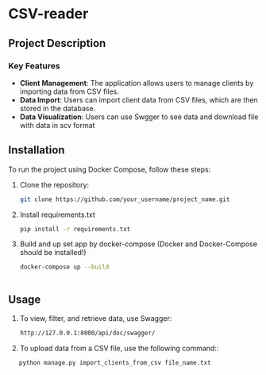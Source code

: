 # CSV-reader

## Project Description

### Key Features

- **Client Management**: The application allows users to manage clients by importing data from CSV files.
- **Data Import**: Users can import client data from CSV files, which are then stored in the database.
- **Data Visualization**: Users can use Swgger to see data and download file with data in scv format 

## Installation

To run the project using Docker Compose, follow these steps:

1. Clone the repository:
   ```bash
   git clone https://github.com/your_username/project_name.git
2. Install requirements.txt
   ```bash
   pip install -r requirements.txt
3. Build and up set app by docker-compose (Docker and Docker-Compose should be installed!)
   ```bash
   docker-compose up --build
  
## Usage
1. To view, filter, and retrieve data, use Swagger:
   ```bash
   http://127.0.0.1:8000/api/doc/swagger/

2. To upload data from a CSV file, use the following command::
```bash
   python manage.py import_clients_from_csv file_name.txt

